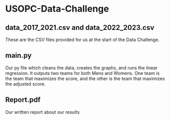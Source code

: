 # USOPC-Data-Challenge

## data_2017_2021.csv and data_2022_2023.csv
These are the CSV files provided for us at the start of the Data Challenge.

## main.py 
Our py file which cleans the data, creates the graphs, and runs the linear regression. It outputs two teams
for both Mens and Womens. One team is the team that maximizes the score, and the other is the team that maximizes
the adjusted score.

## Report.pdf
Our written report about our results
